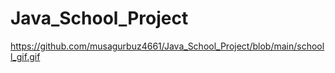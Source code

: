 # Java_School_Project
https://github.com/musagurbuz4661/Java_School_Project/blob/main/schooll_gif.gif
